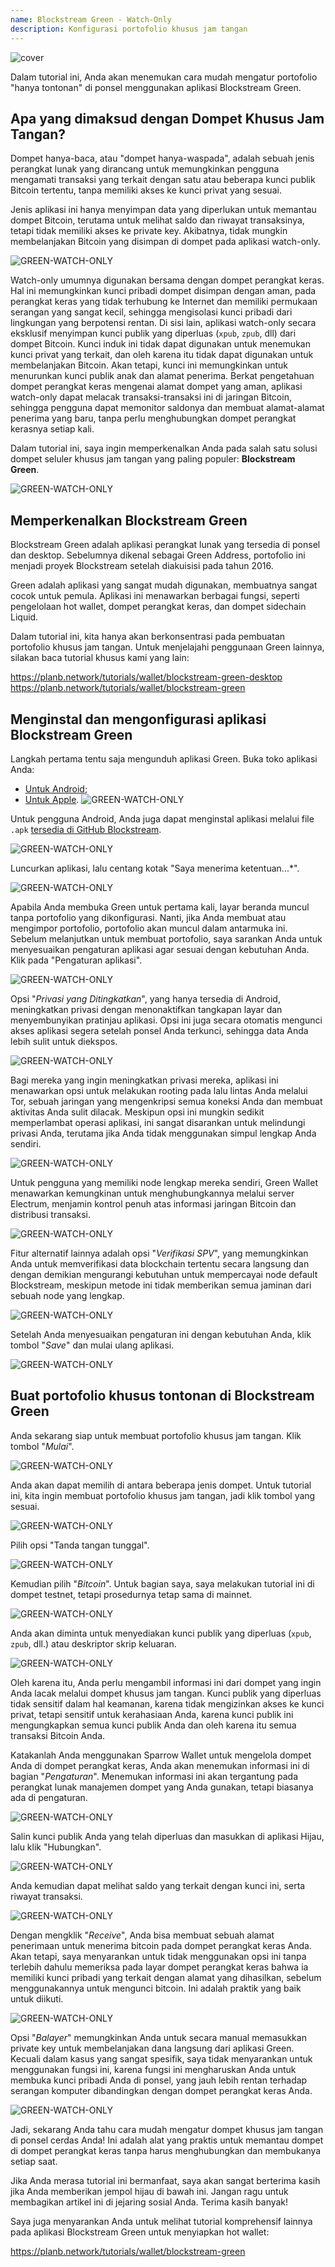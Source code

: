 ```yaml
---
name: Blockstream Green - Watch-Only
description: Konfigurasi portofolio khusus jam tangan
---
```

![cover](assets/cover.webp)

Dalam tutorial ini, Anda akan menemukan cara mudah mengatur portofolio "hanya tontonan" di ponsel menggunakan aplikasi Blockstream Green.

## Apa yang dimaksud dengan Dompet Khusus Jam Tangan?

Dompet hanya-baca, atau "dompet hanya-waspada", adalah sebuah jenis perangkat lunak yang dirancang untuk memungkinkan pengguna mengamati transaksi yang terkait dengan satu atau beberapa kunci publik Bitcoin tertentu, tanpa memiliki akses ke kunci privat yang sesuai.

Jenis aplikasi ini hanya menyimpan data yang diperlukan untuk memantau dompet Bitcoin, terutama untuk melihat saldo dan riwayat transaksinya, tetapi tidak memiliki akses ke private key. Akibatnya, tidak mungkin membelanjakan Bitcoin yang disimpan di dompet pada aplikasi watch-only.

![GREEN-WATCH-ONLY](assets/fr/01.webp)

Watch-only umumnya digunakan bersama dengan dompet perangkat keras. Hal ini memungkinkan kunci pribadi dompet disimpan dengan aman, pada perangkat keras yang tidak terhubung ke Internet dan memiliki permukaan serangan yang sangat kecil, sehingga mengisolasi kunci pribadi dari lingkungan yang berpotensi rentan. Di sisi lain, aplikasi watch-only secara eksklusif menyimpan kunci publik yang diperluas (`xpub`, `zpub`, dll) dari dompet Bitcoin. Kunci induk ini tidak dapat digunakan untuk menemukan kunci privat yang terkait, dan oleh karena itu tidak dapat digunakan untuk membelanjakan Bitcoin. Akan tetapi, kunci ini memungkinkan untuk menurunkan kunci publik anak dan alamat penerima. Berkat pengetahuan dompet perangkat keras mengenai alamat dompet yang aman, aplikasi watch-only dapat melacak transaksi-transaksi ini di jaringan Bitcoin, sehingga pengguna dapat memonitor saldonya dan membuat alamat-alamat penerima yang baru, tanpa perlu menghubungkan dompet perangkat kerasnya setiap kali.

Dalam tutorial ini, saya ingin memperkenalkan Anda pada salah satu solusi dompet seluler khusus jam tangan yang paling populer: **Blockstream Green**.

![GREEN-WATCH-ONLY](assets/fr/02.webp)

## Memperkenalkan Blockstream Green

Blockstream Green adalah aplikasi perangkat lunak yang tersedia di ponsel dan desktop. Sebelumnya dikenal sebagai Green Address, portofolio ini menjadi proyek Blockstream setelah diakuisisi pada tahun 2016.

Green adalah aplikasi yang sangat mudah digunakan, membuatnya sangat cocok untuk pemula. Aplikasi ini menawarkan berbagai fungsi, seperti pengelolaan hot wallet, dompet perangkat keras, dan dompet sidechain Liquid.

Dalam tutorial ini, kita hanya akan berkonsentrasi pada pembuatan portofolio khusus jam tangan. Untuk menjelajahi penggunaan Green lainnya, silakan baca tutorial khusus kami yang lain:

https://planb.network/tutorials/wallet/blockstream-green-desktop
https://planb.network/tutorials/wallet/blockstream-green
## Menginstal dan mengonfigurasi aplikasi Blockstream Green

Langkah pertama tentu saja mengunduh aplikasi Green. Buka toko aplikasi Anda:

- [Untuk Android](https://play.google.com/store/apps/details?id=com.greenaddress.greenbits_android_wallet);
- [Untuk Apple](https://apps.apple.com/us/app/green-bitcoin-wallet/id1402243590).
![GREEN-WATCH-ONLY](assets/fr/03.webp)

Untuk pengguna Android, Anda juga dapat menginstal aplikasi melalui file `.apk` [tersedia di GitHub Blockstream](https://github.com/Blockstream/green_android/releases).

![GREEN-WATCH-ONLY](assets/fr/04.webp)

Luncurkan aplikasi, lalu centang kotak "Saya menerima ketentuan...*".

![GREEN-WATCH-ONLY](assets/fr/05.webp)

Apabila Anda membuka Green untuk pertama kali, layar beranda muncul tanpa portofolio yang dikonfigurasi. Nanti, jika Anda membuat atau mengimpor portofolio, portofolio akan muncul dalam antarmuka ini. Sebelum melanjutkan untuk membuat portofolio, saya sarankan Anda untuk menyesuaikan pengaturan aplikasi agar sesuai dengan kebutuhan Anda. Klik pada "Pengaturan aplikasi".

![GREEN-WATCH-ONLY](assets/fr/06.webp)

Opsi "*Privasi yang Ditingkatkan*", yang hanya tersedia di Android, meningkatkan privasi dengan menonaktifkan tangkapan layar dan menyembunyikan pratinjau aplikasi. Opsi ini juga secara otomatis mengunci akses aplikasi segera setelah ponsel Anda terkunci, sehingga data Anda lebih sulit untuk diekspos.

![GREEN-WATCH-ONLY](assets/fr/07.webp)

Bagi mereka yang ingin meningkatkan privasi mereka, aplikasi ini menawarkan opsi untuk melakukan rooting pada lalu lintas Anda melalui Tor, sebuah jaringan yang mengenkripsi semua koneksi Anda dan membuat aktivitas Anda sulit dilacak. Meskipun opsi ini mungkin sedikit memperlambat operasi aplikasi, ini sangat disarankan untuk melindungi privasi Anda, terutama jika Anda tidak menggunakan simpul lengkap Anda sendiri.

![GREEN-WATCH-ONLY](assets/fr/08.webp)

Untuk pengguna yang memiliki node lengkap mereka sendiri, Green Wallet menawarkan kemungkinan untuk menghubungkannya melalui server Electrum, menjamin kontrol penuh atas informasi jaringan Bitcoin dan distribusi transaksi.

![GREEN-WATCH-ONLY](assets/fr/09.webp)

Fitur alternatif lainnya adalah opsi "*Verifikasi SPV*", yang memungkinkan Anda untuk memverifikasi data blockchain tertentu secara langsung dan dengan demikian mengurangi kebutuhan untuk mempercayai node default Blockstream, meskipun metode ini tidak memberikan semua jaminan dari sebuah node yang lengkap.

![GREEN-WATCH-ONLY](assets/fr/10.webp)

Setelah Anda menyesuaikan pengaturan ini dengan kebutuhan Anda, klik tombol "*Save*" dan mulai ulang aplikasi.

![GREEN-WATCH-ONLY](assets/fr/11.webp)

## Buat portofolio khusus tontonan di Blockstream Green

Anda sekarang siap untuk membuat portofolio khusus jam tangan. Klik tombol "*Mulai*".

![GREEN-WATCH-ONLY](assets/fr/12.webp)

Anda akan dapat memilih di antara beberapa jenis dompet. Untuk tutorial ini, kita ingin membuat portofolio khusus jam tangan, jadi klik tombol yang sesuai.

![GREEN-WATCH-ONLY](assets/fr/13.webp)

Pilih opsi "Tanda tangan tunggal".

![GREEN-WATCH-ONLY](assets/fr/14.webp)

Kemudian pilih "*Bitcoin*". Untuk bagian saya, saya melakukan tutorial ini di dompet testnet, tetapi prosedurnya tetap sama di mainnet.

![GREEN-WATCH-ONLY](assets/fr/15.webp)

Anda akan diminta untuk menyediakan kunci publik yang diperluas (`xpub`, `zpub`, dll.) atau deskriptor skrip keluaran.

![GREEN-WATCH-ONLY](assets/fr/16.webp)

Oleh karena itu, Anda perlu mengambil informasi ini dari dompet yang ingin Anda lacak melalui dompet khusus jam tangan. Kunci publik yang diperluas tidak sensitif dalam hal keamanan, karena tidak mengizinkan akses ke kunci privat, tetapi sensitif untuk kerahasiaan Anda, karena kunci publik ini mengungkapkan semua kunci publik Anda dan oleh karena itu semua transaksi Bitcoin Anda.

Katakanlah Anda menggunakan Sparrow Wallet untuk mengelola dompet Anda di dompet perangkat keras, Anda akan menemukan informasi ini di bagian "*Pengaturan*". Menemukan informasi ini akan tergantung pada perangkat lunak manajemen dompet yang Anda gunakan, tetapi biasanya ada di pengaturan.

![GREEN-WATCH-ONLY](assets/fr/17.webp)

Salin kunci publik Anda yang telah diperluas dan masukkan di aplikasi Hijau, lalu klik "Hubungkan".

![GREEN-WATCH-ONLY](assets/fr/18.webp)

Anda kemudian dapat melihat saldo yang terkait dengan kunci ini, serta riwayat transaksi.

![GREEN-WATCH-ONLY](assets/fr/19.webp)

Dengan mengklik "*Receive*", Anda bisa membuat sebuah alamat penerimaan untuk menerima bitcoin pada dompet perangkat keras Anda. Akan tetapi, saya menyarankan untuk tidak menggunakan opsi ini tanpa terlebih dahulu memeriksa pada layar dompet perangkat keras bahwa ia memiliki kunci pribadi yang terkait dengan alamat yang dihasilkan, sebelum menggunakannya untuk mengunci bitcoin. Ini adalah praktik yang baik untuk diikuti.

![GREEN-WATCH-ONLY](assets/fr/20.webp)

Opsi "*Balayer*" memungkinkan Anda untuk secara manual memasukkan private key untuk membelanjakan dana langsung dari aplikasi Green. Kecuali dalam kasus yang sangat spesifik, saya tidak menyarankan untuk menggunakan fungsi ini, karena fungsi ini mengharuskan Anda untuk membuka kunci pribadi Anda di ponsel, yang jauh lebih rentan terhadap serangan komputer dibandingkan dengan dompet perangkat keras Anda.

![GREEN-WATCH-ONLY](assets/fr/21.webp)

Jadi, sekarang Anda tahu cara mudah mengatur dompet khusus jam tangan di ponsel cerdas Anda! Ini adalah alat yang praktis untuk memantau dompet di dompet perangkat keras tanpa harus menghubungkan dan membukanya setiap saat.

Jika Anda merasa tutorial ini bermanfaat, saya akan sangat berterima kasih jika Anda memberikan jempol hijau di bawah ini. Jangan ragu untuk membagikan artikel ini di jejaring sosial Anda. Terima kasih banyak!

Saya juga menyarankan Anda untuk melihat tutorial komprehensif lainnya pada aplikasi Blockstream Green untuk menyiapkan hot wallet:

https://planb.network/tutorials/wallet/blockstream-green